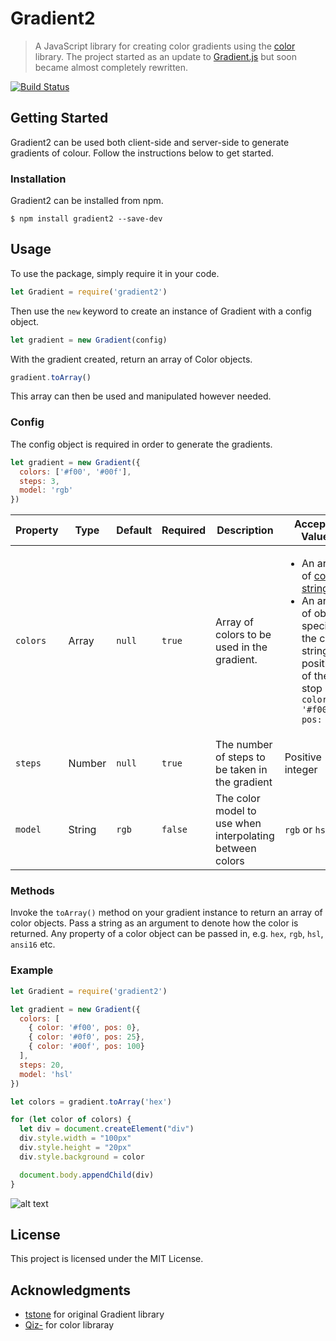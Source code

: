 # Gradient2

> A JavaScript library for creating color gradients using the [color](https://github.com/Qix-/color) library. The project started as an update to [Gradient.js](https://github.com/tstone/Gradient.js) but soon became almost completely rewritten. 

[![Build Status](https://travis-ci.org/ColossalPercy/gradient2.svg?branch=master)](https://travis-ci.org/ColossalPercy/gradient2)

## Getting Started

Gradient2 can be used both client-side and server-side to generate gradients of colour. Follow the instructions below to get started.

### Installation

Gradient2 can be installed from npm.

```
$ npm install gradient2 --save-dev
```

## Usage

To use the package, simply require it in your code.

```js
let Gradient = require('gradient2')
```

Then use the `new` keyword to create an instance of Gradient with a config object.

```js
let gradient = new Gradient(config)
```

With the gradient created, return an array of Color objects.

```js
gradient.toArray()
```
This array can then be used and manipulated however needed.

### Config
The config object is required in order to generate the gradients.

```js
let gradient = new Gradient({
  colors: ['#f00', '#00f'],
  steps: 3,
  model: 'rgb'
})
```

<center>

| Property | Type  | Default | Required | Description | Accepted Values |
|----------|-------|---------|----------|-------------|-----------------|
| `colors` | Array | `null`  | `true`   | Array of colors to be used in the gradient. | <ul> <li>An array of [color-strings](https://github.com/Qix-/color-string#readme)</li> <li>An array of objects specifying the color-string and position of the stop ```js { color: '#f00', pos: 50 } ``` </li> </ul>|
| `steps` | Number | `null` | `true` | The number of steps to be taken in the gradient | Positive integer |
| `model` | String | `rgb` | `false` | The color model to use when interpolating between colors | `rgb` or `hsl` |
</center>

### Methods

Invoke the `toArray()` method on your gradient instance to return an array of color objects. Pass a string as an argument to denote how the color is returned. Any property of a color object can be passed in, e.g. `hex`, `rgb`, `hsl`, `ansi16` etc.

### Example

```js
let Gradient = require('gradient2')

let gradient = new Gradient({
  colors: [
    { color: '#f00', pos: 0},
    { color: '#0f0', pos: 25},
    { color: '#00f', pos: 100}
  ],
  steps: 20,
  model: 'hsl'
})

let colors = gradient.toArray('hex')

for (let color of colors) {
  let div = document.createElement("div")
  div.style.width = "100px"
  div.style.height = "20px"
  div.style.background = color

  document.body.appendChild(div)
}
```

![alt text](https://imgur.com/OUWrQH7.png "Gradient")

## License

This project is licensed under the MIT License.

## Acknowledgments

* [tstone](https://github.com/tstone/Gradient.js) for original Gradient library
* [Qiz-](https://github.com/Qix-/color) for color libraray
